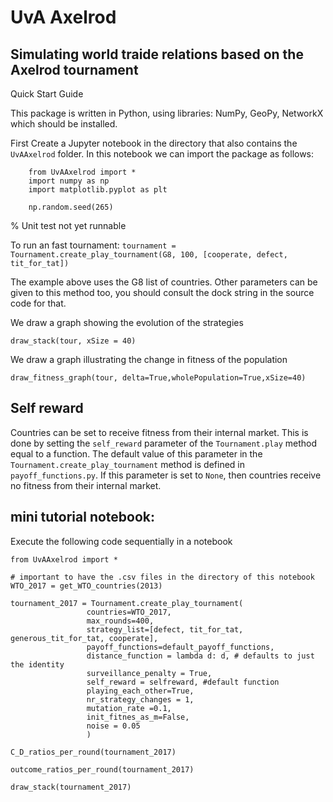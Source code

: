 # UvA Axelrod 

## Simulating world traide relations based on the Axelrod tournament

Quick Start Guide

This package is written in Python, using libraries: NumPy, GeoPy, NetworkX which
should be installed.

First Create a Jupyter notebook in the directory that also contains the `UvAAxelrod` folder.
In this notebook we can import the package as follows:
```
    from UvAAxelrod import *
    import numpy as np
    import matplotlib.pyplot as plt

    np.random.seed(265)
``` 


% Unit test not yet runnable

To run an fast tournament:
`tournament = Tournament.create_play_tournament(G8, 100, [cooperate, defect, tit_for_tat])`

The example above uses the G8 list of countries. Other parameters can be given to this method too, you should consult the dock string in the source code for that.

We draw a graph showing the evolution of the strategies

    draw_stack(tour, xSize = 40)

We draw a graph illustrating the change in fitness of the population

    draw_fitness_graph(tour, delta=True,wholePopulation=True,xSize=40)
    
    
## Self reward
 
Countries can be set to receive fitness from their internal market. This is done by setting the `self_reward` parameter of the `Tournament.play` method equal to 
a function. The default value of this parameter in the `Tournament.create_play_tournament` method is defined in `payoff_functions.py`. If this parameter is set 
to `None`, then countries receive no fitness from their internal market.

## mini tutorial notebook:

Execute the following code sequentially in a notebook
```
from UvAAxelrod import *
```

```
# important to have the .csv files in the directory of this notebook
WTO_2017 = get_WTO_countries(2013)
```
```
tournament_2017 = Tournament.create_play_tournament(
                 countries=WTO_2017, 
                 max_rounds=400, 
                 strategy_list=[defect, tit_for_tat, generous_tit_for_tat, cooperate], 
                 payoff_functions=default_payoff_functions, 
                 distance_function = lambda d: d, # defaults to just the identity
                 surveillance_penalty = True,
                 self_reward = selfreward, #default function
                 playing_each_other=True,
                 nr_strategy_changes = 1,
                 mutation_rate =0.1,
                 init_fitnes_as_m=False,
                 noise = 0.05
                 )
```

```
C_D_ratios_per_round(tournament_2017)
```

```
outcome_ratios_per_round(tournament_2017)
```


```
draw_stack(tournament_2017)
```
